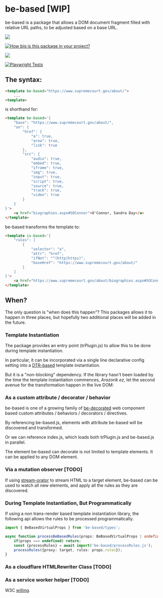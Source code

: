 # be-based [WIP]

be-based is a package that allows a DOM document fragment filled with relative URL paths, to be adjusted based on a base URL. 

<a href="https://nodei.co/npm/be-based/"><img src="https://nodei.co/npm/be-based.png"></a>

[![How big is this package in your project?](https://img.shields.io/bundlephobia/minzip/be-based?style=for-the-badge)](https://bundlephobia.com/result?p=be-based)

<img src="http://img.badgesize.io/https://cdn.jsdelivr.net/npm/be-based?compression=gzip">

[![Playwright Tests](https://github.com/bahrus/be-based/actions/workflows/CI.yml/badge.svg?branch=baseline)](https://github.com/bahrus/be-based/actions/workflows/CI.yml)

## The syntax:

```html
<template be-based="https://www.supremecourt.gov/about/">
    ...
<template>
```

is shorthand for:

```html
<template be-based='{
    "base": "https://www.supremecourt.gov/about/",
    "on": {
        "href": {
            "a": true,
            "area": true,
            "link": true
        },
        "src": {
            "audio": true,
            "embed": true,
            "iframe": true,
            "img": true,
            "input": true,
            "script": true,
            "source": true,
            "track": true,
            "video": true
        }
    }
}'>
    <a href="biographies.aspx#SOConnor">O'Connor, Sandra Day</a>
</template>
```

be-based transforms the template to:

```html
<template is-based='{
    "rules": [
        {
            "selector": "a",
            "attr": "href",
            "ifNot": "^(http|https)",
            "baseHref": "https://www.supremecourt.gov/about/"
        }
    ]
}'>
    <a href="https://www.supremecourt.gov/about/biographies.aspx#SOConnor">O'Connor, Sandra Day</a>
</template>
```

## When?

The only question is "when does this happen"?  This packages allows it to happen in three places, but hopefully two additional places will be added in the future.

###  Template Instantiation

The package provides an entry point (trPlugin.js) to allow this to be done during template instantiation.

In particular, it can be incorporated via a single line declarative config setting into a [DTR-based](https://github.com/bahrus/trans-render#declarative-trans-render-syntax-via-plugins) template instantiation.

But it is a "non-blocking" dependency.  If the library hasn't been loaded by the time the template instantiation commences, *Arazorik ez*, let the second avenue for the transformation happen in the live DOM:

### As a custom attribute / decorator / behavior

be-based is one of a growing family of [be-decorated](https://github.com/bahrus/be-decorated) web component based custom attributes /  behaviors / decorators / directives.

By referencing be-based.js, elements with attribute be-based will be discovered and transformed.

Or we can reference index.js, which loads both trPlugin.js and be-based.js in parallel.

The element be-based can decorate is not limited to template elements.  It can be applied to any DOM element.

### Via a mutation observer [TODO]

If using [stream-orator](https://github.com/bahrus/stream-orator) to stream HTML to a target element, be-based can be used to watch all new elements, and apply all the rules as they are discovered.

### During Template Instantiation, But Programmatically

If using a non trans-render based template instantiation library, the following api allows the rules to be processed programmatically.

```TypeScript
import { BeBasedVirtualProps } from 'be-based/types';

async function processBeBasedRules(props: BeBasedVirtualProps | undefined, target: Element){
    if(props === undefined) return;
    const {processRules} = await import('be-based/processRules.js');
    processRules({proxy: target, rules: props.rules});
}

```


### As a cloudflare HTMLRewriter Class [TODO]

### As a service worker helper [TODO]

W3C [willing](https://discourse.wicg.io/t/proposal-support-cloudflares-htmlrewriter-api-in-workers/5721).

